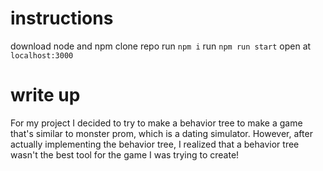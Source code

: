 # instructions

download node and npm
clone repo
run `npm i`
run `npm run start`
open at `localhost:3000` 

# write up

For my project I decided to try to make a behavior tree to make a game that's similar to monster prom, which is a dating simulator.
However, after actually implementing the behavior tree, I realized that a behavior tree wasn't the best tool for the game I was trying to create!